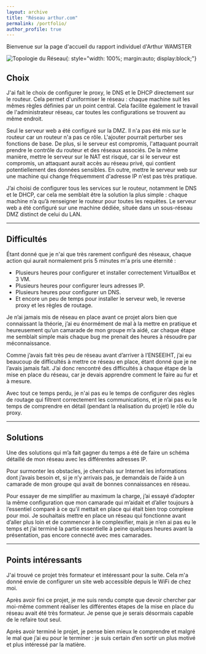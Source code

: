 ```yaml
---
layout: archive
title: "Réseau arthur.com"
permalink: /portfolio/
author_profile: true
---
```


Bienvenue sur la page d'accueil du rapport individuel d'Arthur WAMSTER

![Topologie du Réseau](https://kentizen17.github.io/pwd-kenn.github.io/images/Arthur.png){: style="width: 100%; margin:auto; display:block;"}



## Choix

J'ai fait le choix de configurer le proxy, le DNS et le DHCP directement sur le routeur. Cela permet d'uniformiser le réseau : chaque machine suit les mêmes règles définies par un point central. Cela facilite également le travail de l'administrateur réseau, car toutes les configurations se trouvent au même endroit. 

Seul le serveur web a été configuré sur la DMZ. Il n'a pas été mis sur le routeur car un routeur n'a pas ce rôle. L'ajouter pourrait perturber ses fonctions de base. De plus, si le serveur est compromis, l'attaquant pourrait prendre le contrôle du routeur et des réseaux associés. De la même manière, mettre le serveur sur le NAT est risqué, car si le serveur est compromis, un attaquant aurait accès au réseau privé, qui contient potentiellement des données sensibles. En outre, mettre le serveur web sur une machine qui change fréquemment d'adresse IP n'est pas très pratique.

J’ai choisi de configurer tous les services sur le routeur, notamment le DNS et le DHCP, car cela me semblait être la solution la plus simple : chaque machine n’a qu’à renseigner le routeur pour toutes les requêtes. Le serveur web a été configuré sur une machine dédiée, située dans un sous-réseau DMZ distinct de celui du LAN.

---

## Difficultés

Étant donné que je n'ai que très rarement configuré des réseaux, chaque action qui aurait normalement pris 5 minutes m'a pris une éternité :

- Plusieurs heures pour configurer et installer correctement VirtualBox et 3 VM.
- Plusieurs heures pour configurer leurs adresses IP.
- Plusieurs heures pour configurer un DNS.
- Et encore un peu de temps pour installer le serveur web, le reverse proxy et les règles de routage.

Je n’ai jamais mis de réseau en place avant ce projet alors bien que connaissant la théorie, j’ai eu énormément de mal à la mettre en pratique et heureusement qu’un camarade de mon groupe m’a aidé, car chaque étape me semblait simple mais chaque bug me prenait des heures à résoudre par méconnaissance.

Comme j’avais fait très peu de réseau avant d’arriver à l’ENSEEIHT, j’ai eu beaucoup de difficultés à mettre ce réseau en place, étant donné que je ne l’avais jamais fait. J’ai donc rencontré des difficultés à chaque étape de la mise en place du réseau, car je devais apprendre comment le faire au fur et à mesure.

Avec tout ce temps perdu, je n'ai pas eu le temps de configurer des règles de routage qui filtrent correctement les communications, et je n’ai pas eu le temps de comprendre en détail (pendant la réalisation du projet) le rôle du proxy.

---

## Solutions

Une des solutions qui m’a fait gagner du temps a été de faire un schéma détaillé de mon réseau avec les différentes adresses IP.

Pour surmonter les obstacles, je cherchais sur Internet les informations dont j’avais besoin et, si je n’y arrivais pas, je demandais de l’aide à un camarade de mon groupe qui avait de bonnes connaissances en réseau.

Pour essayer de me simplifier au maximum la charge, j’ai essayé d’adopter la même configuration que mon camarade qui m’aidait et d’aller toujours à l’essentiel comparé à ce qu’il mettait en place qui était bien trop complexe pour moi. Je souhaitais mettre en place un réseau qui fonctionne avant d’aller plus loin et de commencer à le complexifier, mais je n’en ai pas eu le temps et j’ai terminé la partie essentielle à peine quelques heures avant la présentation, pas encore connecté avec mes camarades.

---

## Points intéressants

J'ai trouvé ce projet très formateur et intéressant pour la suite. Cela m'a donné envie de configurer un site web accessible depuis le WiFi de chez moi.

Après avoir fini ce projet, je me suis rendu compte que devoir chercher par moi-même comment réaliser les différentes étapes de la mise en place du réseau avait été très formateur. Je pense que je serais désormais capable de le refaire tout seul.

Après avoir terminé le projet, je pense bien mieux le comprendre et malgré le mal que j’ai eu pour le terminer : je suis certain d’en sortir un plus motivé et plus intéressé par la matière.

